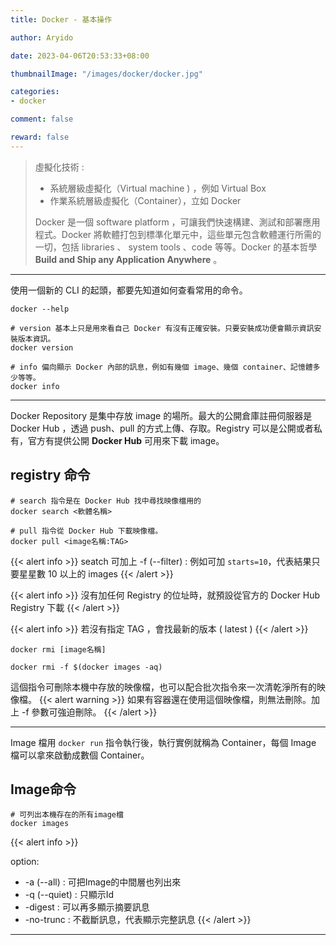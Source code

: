 ```yaml
---
title: Docker - 基本操作

author: Aryido

date: 2023-04-06T20:53:33+08:00

thumbnailImage: "/images/docker/docker.jpg"

categories:
- docker

comment: false

reward: false
---
```

<!--BODY-->
> 虛擬化技術 :
>- 系統層級虛擬化（Virtual machine ) ，例如 Virtual Box
>- 作業系統層級虛擬化（Container），立如 Docker
>
> Docker 是一個 software platform ，可讓我們快速構建、測試和部署應用程式。Docker 將軟體打包到標準化單元中，這些單元包含軟體運行所需的一切，包括 libraries 、 system tools 、code 等等。Docker 的基本哲學 **Build and Ship any Application Anywhere** 。
>
<!--more-->

---

使用一個新的 CLI 的起頭，都要先知道如何查看常用的命令。

```
docker --help

# version 基本上只是用來看自己 Docker 有沒有正確安裝。只要安裝成功便會顯示資訊安裝版本資訊。
docker version

# info 偏向顯示 Docker 內部的訊息，例如有幾個 image、幾個 container、記憶體多少等等。
docker info
```

---

Docker Repository 是集中存放 image 的場所。最大的公開倉庫註冊伺服器是 Docker Hub ，透過 push、pull 的方式上傳、存取。Registry 可以是公開或者私有，官方有提供公開 **Docker Hub** 可用來下載 image。

## registry 命令
```
# search 指令是在 Docker Hub 找中尋找映像檔用的
docker search <軟體名稱>

# pull 指令從 Docker Hub 下載映像檔。
docker pull <image名稱:TAG>
```
{{< alert info >}}
seatch 可加上 -f (--filter) : 例如可加 ```starts=10```，代表結果只要星星數 10 以上的 images
{{< /alert >}}

{{< alert info >}}
沒有加任何 Registry 的位址時，就預設從官方的 Docker Hub Registry 下載
{{< /alert >}}

{{< alert info >}}
若沒有指定 TAG ，會找最新的版本 ( latest )
{{< /alert >}}

```shell=
docker rmi [image名稱]

docker rmi -f $(docker images -aq)
```
這個指令可刪除本機中存放的映像檔，也可以配合批次指令來一次清乾淨所有的映像檔。
{{< alert warning >}}
如果有容器還在使用這個映像檔，則無法刪除。加上 -f 參數可強迫刪除。
{{< /alert >}}

---

Image 檔用 ```docker run``` 指令執行後，執行實例就稱為 Container，每個 Image 檔可以拿來啟動成數個 Container。

## Image命令

```
# 可列出本機存在的所有image檔
docker images
```

{{< alert info >}}

option:
- -a (--all) : 可把Image的中間層也列出來
- -q (--quiet) : 只顯示Id
- -digest : 可以再多顯示摘要訊息
- -no-trunc : 不截斷訊息，代表顯示完整訊息
{{< /alert >}}

---
